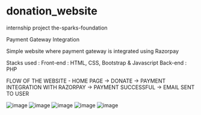 # donation_website
internship project
the-sparks-foundation 


Payment Gateway Integration 


Simple website where payment gateway is integrated using Razorpay


Stacks used : Front-end : HTML, CSS, Bootstrap & Javascript Back-end : PHP 

FLOW OF THE WEBSITE - HOME PAGE -> DONATE -> PAYMENT INTEGRATION WITH RAZORPAY -> PAYMENT SUCCESSFUL -> EMAIL SENT TO USER 

![image](https://user-images.githubusercontent.com/72152281/132095819-1e9bc149-7030-4fdd-9cba-27bbbc4c86ec.png)
![image](https://user-images.githubusercontent.com/72152281/132095846-00be3066-0bef-4e1c-ad1c-0beb4a8664b1.png)
![image](https://user-images.githubusercontent.com/72152281/132095899-f7ff1916-6b8f-44a6-b289-13e83c18c2f6.png)
![image](https://user-images.githubusercontent.com/72152281/132095925-6329efc6-bf28-4ea2-b3a8-ad870a200e69.png)
![image](https://user-images.githubusercontent.com/72152281/132095971-4211e8cc-8d71-4eac-a977-941aa696108f.png)

